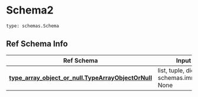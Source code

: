 # Schema2
```
type: schemas.Schema
```

## Ref Schema Info
Ref Schema | Input Type | Output Type
---------- | ---------- | -----------
[**type_array_object_or_null.TypeArrayObjectOrNull**](../../../../../../../../components/schema/type_array_object_or_null.md) | list, tuple, dict, schemas.immutabledict, None | tuple, schemas.immutabledict, None
